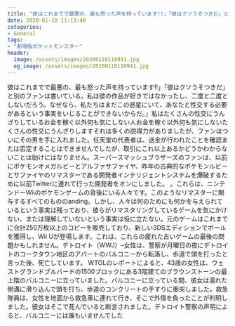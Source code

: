 ```yaml
---
title: "彼はこれまでで最悪の、最も怒った声を持っています!!」「彼はクソうそつきだ」と別のファンは書いている。"
date: 2020-01-10 11:13:40
categories:
- General
tags:
- "劇場版ポケットモンスター"
header:
  image: /assets/images/20200110110941.jpg
  og_image: /assets/images/20200110110941.jpg
---
```


彼はこれまでで最悪の、最も怒った声を持っています!!」「彼はクソうそつきだ」と別のファンは書いている。私は彼の作品が好きではなかったし、二度と二度としないだろう。なぜなら、私たちはまだこの惑星にいて、あなたと性交する必要があるという事実をいじることができないからだ。」私はたくさんの性交にうんざりしているお金を稼ぐ以外何も気にしない人お金を稼ぐ以外何も気にしないたくさんの性交にうんざりしますそれは多くの説得力がありましたが、ファンはついにその男を手に入れました。任天堂の代表者は、送金が行われたことを確認または否定することはできませんでしたが、取引にこれ以上あるかどうかわからないことは助けにはなりません。スーパースマッシュブラザーズのファンは、以前にポケモンオメガルビーとアルファサファイヤ、昨年の古典的なポケモンルビーとサファイヤのリマスターである開発者インテリジェントシステムを爆破するために以前Twitterに連れて行った開発者をオンにしました。 。これらは、ニンテンドーWiiのポケモンゲームの背後にいる人々です。このようなリマスターに関与するすべてのもののanding。しかし、人々は何のためにも何かを与えられているという事実は残っており、彼らがリマスタリングしているゲームを気にかけない、または理解していないという事実は役に立たない。元のゲームはこれまでに合計250万枚以上のコピーを販売しており、新しい3DSエディションでボールを獲得し、Wii Uが登場します。これは、これらの疲れた古いゲームの最後の問題かもしれません。デトロイト（WWJ）–女性は、警察が月曜日の夜にデトロイトのコークタウン地区のアパートのバルコニーから転落し、歩道で頭を打ったと言った後、死亡しています。 WTOLのレポートによると、43歳の女性は、ウェストグランドブルバードの1500ブロックにある3階建てのブラウンストーンの最上階のバルコニーに立っていました。バルコニーに立っている間、彼女は濡れた側溝に滑り込んで頭を打ち、歩道のコンクリートの手すりに衝突しました。救急隊員は、女性を地面から救急車に連れて行き、そこで外傷を負ったことが判明しました。彼女はそこで死んでいると断言されました。デトロイト警察の声明によると、バルコニーには誰もいませんでした
